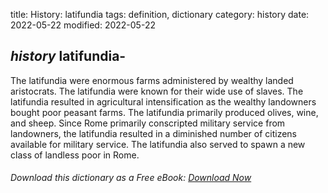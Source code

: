 title: History: latifundia
tags: definition, dictionary
category: history
date: 2022-05-22
modified: 2022-05-22

## _history_ latifundia-
The latifundia were enormous farms
administered by wealthy landed aristocrats. The latifundia 
were known for their wide use of slaves. The latifundia 
resulted in agricultural intensification as the wealthy landowners
bought poor peasant farms. The latifundia primarily
produced olives, wine, and sheep. Since Rome primarily conscripted
military service from landowners, the latifundia resulted in a
diminished number of citizens available for military service. The
latifundia also served to spawn a new class of landless poor in Rome.


###### Download *this* dictionary as a Free eBook: [Download Now]({static}static/SerfHistoryDictionary.pdf)


